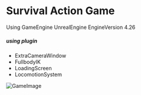 # Survival Action Game

Using GameEngine UnrealEngine
EngineVersion 4.26

##### using plugin 
- ExtraCameraWindow
- FullbodyIK
- LoadingScreen
- LocomotionSystem

![GameImage](https://pbs.twimg.com/media/EWXcjNpUcAAVQ_0.jpg "GameImage")
